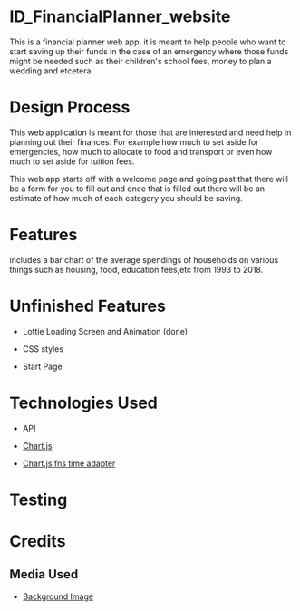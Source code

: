 # ID_FinancialPlanner_website
This is a financial planner web app, it is meant to help people who want to start saving up their funds in the case of an emergency where those funds might be needed such as their children's school fees, money to plan a wedding and etcetera.

# Design Process
This web application is meant for those that are interested and need help in planning out their finances. For example how much to set aside for emergencies, how much to allocate to food and transport or even how much to set aside for tuition fees. 

This web app starts off with a welcome page and going past that there will be a form for you to fill out and once that is filled out there will be an estimate of how much of each category you should be saving.

# Features
includes a bar chart of the average spendings of households on various things such as housing, food, education fees,etc from 1993 to 2018.

# Unfinished Features
- Lottie Loading Screen and Animation (done)

- CSS styles

- Start Page

# Technologies Used
- API

- [Chart.js](https://cdn.jsdelivr.net/npm/chart.js@3.7.1/dist/chart.min.js)

- [Chart.js fns time adapter](https://github.com/chartjs/chartjs-adapter-date-fns)


# Testing


# Credits

## Media Used
- [Background Image](https://wallpaperaccess.com/finance)



